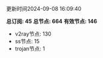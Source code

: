 更新时间2024-09-08 16:09:40

**总订阅: 45**
**总节点: 664**
**有效节点: 146**
- v2ray节点: 130
- ss节点: 15
- trojan节点: 1
